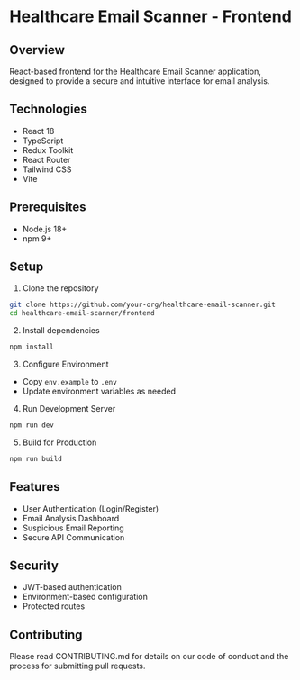 # Healthcare Email Scanner - Frontend

## Overview

React-based frontend for the Healthcare Email Scanner application, designed to provide a secure and intuitive interface for email analysis.

## Technologies

- React 18
- TypeScript
- Redux Toolkit
- React Router
- Tailwind CSS
- Vite

## Prerequisites

- Node.js 18+
- npm 9+

## Setup

1. Clone the repository

```bash
git clone https://github.com/your-org/healthcare-email-scanner.git
cd healthcare-email-scanner/frontend
```

2. Install dependencies

```bash
npm install
```

3. Configure Environment

- Copy `env.example` to `.env`
- Update environment variables as needed

4. Run Development Server

```bash
npm run dev
```

5. Build for Production

```bash
npm run build
```

## Features

- User Authentication (Login/Register)
- Email Analysis Dashboard
- Suspicious Email Reporting
- Secure API Communication

## Security

- JWT-based authentication
- Environment-based configuration
- Protected routes

## Contributing

Please read CONTRIBUTING.md for details on our code of conduct and the process for submitting pull requests.
